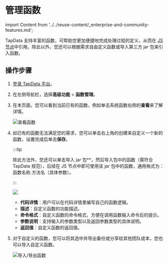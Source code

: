 # 管理函数

import Content from '../../reuse-content/_enterprise-and-community-features.md';

<Content />

TapData 支持丰富的函数，可帮助您更加便捷地完成处理过程的定义，从而在 [JS 节点](../data-development/process-node#js-process)中引用。除此以外，您还可以根据需求自由定义函数或导入第三方 jar 包来引入函数。

## 操作步骤

1. [登录 TapData 平台](../log-in.md)。

2. 在左侧导航栏，选择**高级功能** > **函数管理**。

3. 在本页面，您可以看到当前已有的函数，例如单击系统函数右侧的**查看**来了解详情。

   ![查看函数](../../images/view_functions.png)

4. 如已有的函数无法满足您的需求，您可以单击右上角的创建来自定义一个新的函数，设置完成后单击**保存**。

   :::tip

   除此方法外，您还可以单击导入 jar 包**，然后导入包中的函数（需符合 TapData 规范），后续在 JS 节点中即可使用该 jar 包中的函数，通用格式为：函数名称.方法名（具体参数）。

   :::

   ![](../../images/create_function.png)

   - **代码详情**：用户可以在代码详情里编写自己的函数逻辑。
   - **描述**：自定义函数的功能描述。
   - **命令格式**：自定义函数的命令格式，方便在调用函数输入命令后的提示。
   - **参数说明**：支持输入的参数类型以及返回参数类型的具体说明。
   - **返回值**：自定义函数的返回值。

5. 对于自定义的函数，您可以将其选中并导出备份或分享给其他团队成本，您也可以导入自定义函数。

   ![导入/导出函数](../../images/import_export_functions.png)
